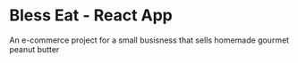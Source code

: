 # Bless Eat - React App

An e-commerce project for a small busisness that sells homemade gourmet peanut butter
